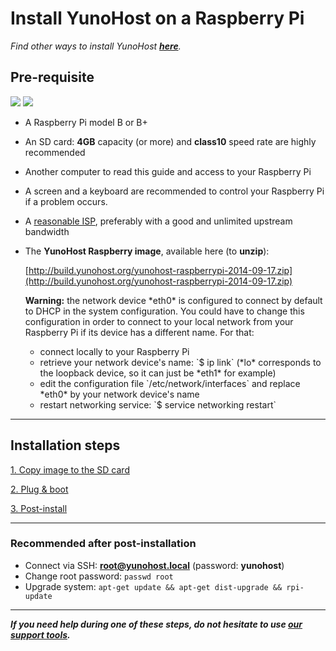 # Install YunoHost on a Raspberry Pi

*Find other ways to install YunoHost **[here](/install)**.*

## Pre-requisite

<img src="https://yunohost.org/images/raspberry-pi-model-b.jpg">
<img src="https://yunohost.org/images/sdcard.jpg">

* A Raspberry Pi model B or B+
* An SD card: **4GB** capacity (or more) and **class10** speed rate are highly recommended
* Another computer to read this guide and access to your Raspberry Pi
* A screen and a keyboard are recommended to control your Raspberry Pi if a problem occurs.
* A [reasonable ISP](/isp), preferably with a good and unlimited upstream bandwidth
* The **YunoHost Raspberry image**, available here (to **unzip**):

    [http://build.yunohost.org/yunohost-raspberrypi-2014-09-17.zip](http://build.yunohost.org/yunohost-raspberrypi-2014-09-17.zip)

    <div class="alert alert-warning">
    <b>Warning:</b> the network device *eth0* is configured to connect by default to DHCP in the system configuration. You could have to change this configuration in order to connect to your local network from your Raspberry Pi if its device has a different name. For that:
    <ul>
    <li>connect locally to your Raspberry Pi</li>
    <li>retrieve your network device's name: `$ ip link` (*lo* corresponds to the loopback device, so it can just be *eth1* for example)</li>
    <li>edit the configuration file `/etc/network/interfaces` and replace *eth0* by your network device's name</li>
    <li>restart networking service: `$ service networking restart`</li>
    </ul>
    </div>

---

## Installation steps

<a class="btn btn-lg btn-default" href="/copy_image">1. Copy image to the SD card</a>

<a class="btn btn-lg btn-default" href="/plug_and_boot">2. Plug & boot</a>

<a class="btn btn-lg btn-default" href="/postinstall">3. Post-install</a>

---

### Recommended after post-installation

* Connect via SSH: **root@yunohost.local** (password: **yunohost**)
* Change root password: `passwd root`
* Upgrade system: `apt-get update && apt-get dist-upgrade && rpi-update`

---

***If you need help during one of these steps, do not hesitate to use [our support tools](/support).***

